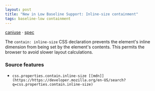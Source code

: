 ```yaml
---
layout: post
title: "New in Low Baseline Support: Inline-size containment"
tags: baseline-low containment
---
```


[caniuse](https://caniuse.com/?search=contain-inline-size) · [spec](https://drafts.csswg.org/css-contain-3/#containment-inline-size)

The `contain: inline-size` CSS declaration prevents the element's inline dimension from being set by the element's contents. This permits the browser to avoid slower layout calculations.

### Source features

- ``css.properties.contain.inline-size [[mdn]](https://https://developer.mozilla.org/en-US/search?q=css.properties.contain.inline-size)``
